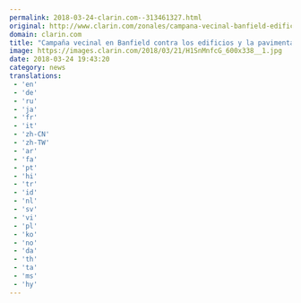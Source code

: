 ```yaml
---
permalink: 2018-03-24-clarin.com--313461327.html
original: http://www.clarin.com/zonales/campana-vecinal-banfield-edificios-pavimentacion-calles-adoquines_0_SyN7Tiz5f.html
domain: clarin.com
title: "Campaña vecinal en Banfield contra los edificios y la pavimentación de calles de adoquines"
image: https://images.clarin.com/2018/03/21/H1SnMnfcG_600x338__1.jpg
date: 2018-03-24 19:43:20
category: news
translations: 
 - 'en'
 - 'de'
 - 'ru'
 - 'ja'
 - 'fr'
 - 'it'
 - 'zh-CN'
 - 'zh-TW'
 - 'ar'
 - 'fa'
 - 'pt'
 - 'hi'
 - 'tr'
 - 'id'
 - 'nl'
 - 'sv'
 - 'vi'
 - 'pl'
 - 'ko'
 - 'no'
 - 'da'
 - 'th'
 - 'ta'
 - 'ms'
 - 'hy'
---
```


